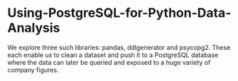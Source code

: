 # Using-PostgreSQL-for-Python-Data-Analysis

We explore three such libraries: pandas, ddlgenerator and psycopg2. These each enable us to clean a dataset and push it to a PostgreSQL database where the data can later be queried and exposed to a huge variety of company figures.
